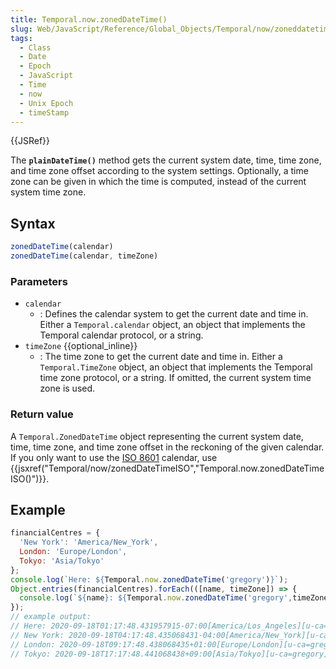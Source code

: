 ```yaml
---
title: Temporal.now.zonedDateTime()
slug: Web/JavaScript/Reference/Global_Objects/Temporal/now/zoneddatetime
tags:
  - Class
  - Date
  - Epoch
  - JavaScript
  - Time
  - now
  - Unix Epoch
  - timeStamp
---
```

{{JSRef}}

The **`plainDateTime()`** method gets the current system date, time, time zone,
and time zone offset according to the system settings. Optionally, a time zone
can be given in which the time is computed, instead of the current system time
zone.

## Syntax

```js
zonedDateTime(calendar)
zonedDateTime(calendar, timeZone)
```

### Parameters

- `calendar`
  - : Defines the calendar system to get the current date and time in. Either a
    `Temporal.calendar` object, an object that implements the Temporal calendar
    protocol, or a string.
- `timeZone` {{optional_inline}}
  - : The time zone to get the current date and time in. Either a
    `Temporal.TimeZone` object, an object that implements the Temporal time zone
    protocol, or a string. If omitted, the current system time zone is used.

### Return value

A `Temporal.ZonedDateTime` object representing the current system date, time,
time zone, and time zone offset in the reckoning of the given calendar. If you
only want to use the [ISO 8601](https://en.wikipedia.org/wiki/ISO_8601)
calendar, use
{{jsxref("Temporal/now/zonedDateTimeISO","Temporal.now.zonedDateTimeISO()")}}.

## Example

```js
financialCentres = {
  'New York': 'America/New_York',
  London: 'Europe/London',
  Tokyo: 'Asia/Tokyo'
};
console.log(`Here: ${Temporal.now.zonedDateTime('gregory')}`);
Object.entries(financialCentres).forEach(([name, timeZone]) => {
  console.log(`${name}: ${Temporal.now.zonedDateTime('gregory',timeZone)}`);
});
// example output:
// Here: 2020-09-18T01:17:48.431957915-07:00[America/Los_Angeles][u-ca=gregory]
// New York: 2020-09-18T04:17:48.435068431-04:00[America/New_York][u-ca=gregory]
// London: 2020-09-18T09:17:48.438068435+01:00[Europe/London][u-ca=gregory]
// Tokyo: 2020-09-18T17:17:48.441068438+09:00[Asia/Tokyo][u-ca=gregory]
```
